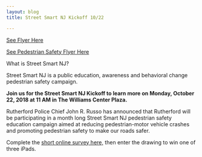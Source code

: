 ```yaml
---
layout: blog
title: Street Smart NJ Kickoff 10/22

---
```


[See Flyer Here](https://storage.googleapis.com/static.rutherford-nj.com/police/police%20blog%20posts/ss_rutherford_flyer_v3.pdf)

[See Pedestrian Safety Flyer Here](https://storage.googleapis.com/static.rutherford-nj.com/police/police%20blog%20posts/Social.pdf)

What is Street Smart NJ?

Street Smart NJ is a public education, awareness and behavioral change pedestrian safety campaign. 

 **Join us for the Street Smart NJ Kickoff to learn more on Monday, October 22, 2018 at 11 AM in The Williams Center Plaza.**

Rutherford Police Chief John R. Russo has announced that Rutherford will be participating in a month long Street Smart NJ pedestrian safety education campaign aimed at reducing pedestrian-motor vehicle crashes and promoting pedestrian safety to make our roads safer. 
 
Complete the [short online survey here,](https://rutgersbcsr.co1.qualtrics.com/jfe/form/SV_0rLxck8uQ6vXGQt) then enter the drawing to win one of three iPads.
